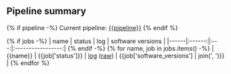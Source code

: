 ## Pipeline summary
{% if pipeline -%}
Current pipeline: [{{pipeline}}]({{pipeline}})
{% endif %}

{% if jobs -%}
| name | status | log | software versions |
|------|:------:|:---:|:-----------------:|
{% endif -%}
{% for name, job in jobs.items() -%}
| {{name}} | {{job['status']}} | [log]({{job['link']}}) ([raw]({{job['link_raw']}})) | {{job['software_versions'] | join(', ')}} |
{% endfor %}
